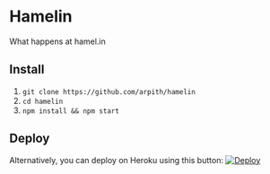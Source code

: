 # Hamelin
What happens at hamel.in

## Install
1. `git clone https://github.com/arpith/hamelin`
2. `cd hamelin`
3. `npm install && npm start`

## Deploy
Alternatively, you can deploy on Heroku using this button:
[![Deploy](https://www.herokucdn.com/deploy/button.svg)](https://heroku.com/deploy)

